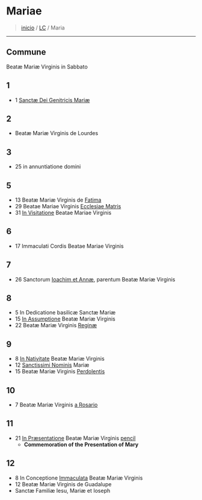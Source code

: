 # Mariae
> [inicio](../README.md) / [LC](../LC.md) / Maria

----

## Commune
Beatæ Mariæ Virginis in Sabbato

## 1
- 1 [Sanctæ Dei Genitricis Mariæ](./mariae/genetrice.md)

## 2
- Beatæ Mariæ Virginis de Lourdes

## 3
- 25 in annuntiatione domini


## 5
- 13 Beatæ Mariæ Virginis de [Fatima]()
- 29 Beatae Mariae Virginis [Ecclesiae Matris](./mariae/ecclesiae.md)
- 31 [In Visitatione]() Beatae Mariae Virginis

## 6
- 17 Immaculati Cordis Beatae Mariae Virginis


## 7
- 26 Sanctorum [Ioachim et Annæ](), parentum Beatæ Mariæ Virginis


## 8
- 5 In Dedicatione basilicæ Sanctæ Mariæ
- 15 [In Assumptione](./mariae/assumpt-bmv.md) Beatæ Mariæ Virginis
- 22 Beatæ Mariæ Virginis [Reginæ]()

## 9
- 8 [In Nativitate]() Beatæ Mariæ Virginis
- 12 [Sanctissimi Nominis]() Mariæ
- 15 Beatæ Mariæ Virginis [Perdolentis]()

## 10
- 7 Beatæ Mariæ Virginis [a Rosario]()

## 11
- 21 [In Præsentatione]() Beatæ Mariæ Virginis [pencil](https://www.ncronline.org/spirituality/pencil-preaching/rich-widow)
	- **Commemoration of the Presentation of Mary**

## 12
- 8 In Conceptione [Immaculata](./mariae/) Beatæ Mariæ Virginis
- 12 Beatæ Mariæ Virginis de Guadalupe
- Sanctæ Familiæ Iesu, Mariæ et Ioseph